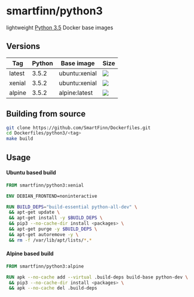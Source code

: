 smartfinn/python3
=================

lightweight [Python 3.5](http://www.python.org) Docker base images


Versions
--------

| Tag    | Python | Base image    | Size                                                                                                                                                                                  |
|--------|--------|---------------|---------------------------------------------------------------------------------------------------------------------------------------------------------------------------------------|
| latest | 3.5.2  | ubuntu:xenial | [![](https://images.microbadger.com/badges/image/smartfinn/python3:latest.svg)](http://microbadger.com/images/smartfinn/python3:latest "Get your own image badge on microbadger.com") |
| xenial | 3.5.2  | ubuntu:xenial | [![](https://images.microbadger.com/badges/image/smartfinn/python3:xenial.svg)](http://microbadger.com/images/smartfinn/python3:xenial "Get your own image badge on microbadger.com") |
| alpine | 3.5.2  | alpine:latest | [![](https://images.microbadger.com/badges/image/smartfinn/python3:alpine.svg)](http://microbadger.com/images/smartfinn/python3:alpine "Get your own image badge on microbadger.com") |


Building from source
--------------------

```sh
git clone https://github.com/SmartFinn/Dockerfiles.git
cd Dockerfiles/python3/<tag>
make build
```

Usage
-----

#### Ubuntu based build

```dockerfile
FROM smartfinn/python3:xenial

ENV DEBIAN_FRONTEND=noninteractive

RUN BUILD_DEPS="build-essential python-all-dev" \
 && apt-get update \
 && apt-get install -y $BUILD_DEPS \
 && pip3 --no-cache-dir install <packages> \
 && apt-get purge -y $BUILD_DEPS \
 && apt-get autoremove -y \
 && rm -f /var/lib/apt/lists/*.*
```

#### Alpine based build

```dockerfile
FROM smartfinn/python3:alpine

RUN apk --no-cache add --virtual .build-deps build-base python-dev \
 && pip3 --no-cache-dir install <packages> \
 && apk --no-cache del .build-deps
```
